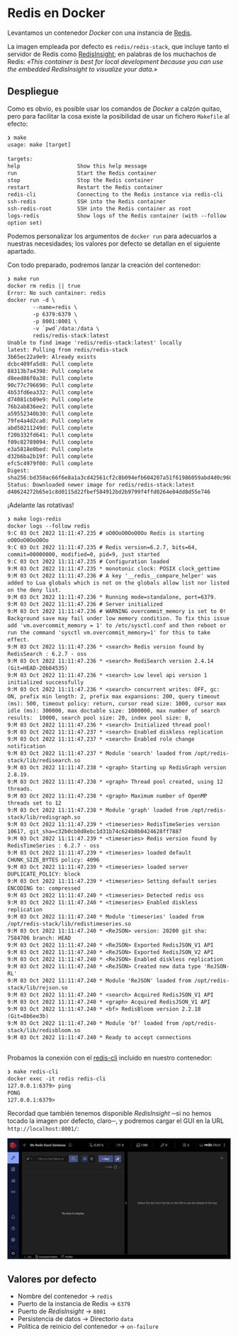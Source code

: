 # Redis en Docker

Levantamos un contenedor _Docker_ con una instancia de [Redis](https://redis.io).

La imagen empleada por defecto es `redis/redis-stack`, que incluye tanto el servidor de Redis como [RedisInsight](https://redis.com/redis-enterprise/redis-insight/); en palabras de los muchachos de Redis: _«This container is best for local development because you can use the embedded RedisInsight to visualize your data.»_

## Despliegue

Como es obvio, es posible usar los comandos de _Docker_ a calzón quitao, pero para facilitar la cosa existe la posibilidad de usar un fichero `Makefile` al efecto:

```shell
❯ make
usage: make [target]

targets:
help                  Show this help message
run                   Start the Redis container
stop                  Stop the Redis container
restart               Restart the Redis container
redis-cli             Connecting to the Redis instance via redis-cli
ssh-redis             SSH into the Redis container
ssh-redis-root        SSH into the Redis container as root
logs-redis            Show logs of the Redis container (with --follow option set)
```

Podemos personalizar los argumentos de `docker run` para adecuarlos a nuestras necesidades; los valores por defecto se detallan en el siguiente apartado.

Con todo preparado, podremos lanzar la creación del contenedor:

```shell
❯ make run
docker rm redis || true
Error: No such container: redis
docker run -d \
        --name=redis \
        -p 6379:6379 \
        -p 8001:8001 \
        -v `pwd`/data:/data \
        redis/redis-stack:latest
Unable to find image 'redis/redis-stack:latest' locally
latest: Pulling from redis/redis-stack
3b65ec22a9e9: Already exists 
dcbc409fa5d8: Pull complete 
88313b7a4398: Pull complete 
d8eed86f0a38: Pull complete 
90c77c796690: Pull complete 
4b53fd6ea332: Pull complete 
d74081cb09e9: Pull complete 
76b2ab836ee2: Pull complete 
a59552340b30: Pull complete 
79fe4a4d2ca8: Pull complete 
abd50211249d: Pull complete 
f20b332fd641: Pull complete 
f09c82789094: Pull complete 
e3a5818e0bed: Pull complete 
d32b6ba2b19f: Pull complete 
efc5c4979f00: Pull complete 
Digest: sha256:bd350ac66f6e8a1a3cd42561cf2c8b094efb604207a51f61986059abd4d0c960
Status: Downloaded newer image for redis/redis-stack:latest
d40624272b65e1c8d0115d22fbef584912bd2b9799f4ffd0264e04dd8d55e746
```

¡Adelante las rotativas!

```shell
❯ make logs-redis
docker logs --follow redis
9:C 03 Oct 2022 11:11:47.235 # oO0OoO0OoO0Oo Redis is starting oO0OoO0OoO0Oo
9:C 03 Oct 2022 11:11:47.235 # Redis version=6.2.7, bits=64, commit=00000000, modified=0, pid=9, just started
9:C 03 Oct 2022 11:11:47.235 # Configuration loaded
9:M 03 Oct 2022 11:11:47.235 * monotonic clock: POSIX clock_gettime
9:M 03 Oct 2022 11:11:47.236 # A key '__redis__compare_helper' was added to Lua globals which is not on the globals allow list nor listed on the deny list.
9:M 03 Oct 2022 11:11:47.236 * Running mode=standalone, port=6379.
9:M 03 Oct 2022 11:11:47.236 # Server initialized
9:M 03 Oct 2022 11:11:47.236 # WARNING overcommit_memory is set to 0! Background save may fail under low memory condition. To fix this issue add 'vm.overcommit_memory = 1' to /etc/sysctl.conf and then reboot or run the command 'sysctl vm.overcommit_memory=1' for this to take effect.
9:M 03 Oct 2022 11:11:47.236 * <search> Redis version found by RedisSearch : 6.2.7 - oss
9:M 03 Oct 2022 11:11:47.236 * <search> RediSearch version 2.4.14 (Git=HEAD-20b84535)
9:M 03 Oct 2022 11:11:47.236 * <search> Low level api version 1 initialized successfully
9:M 03 Oct 2022 11:11:47.236 * <search> concurrent writes: OFF, gc: ON, prefix min length: 2, prefix max expansions: 200, query timeout (ms): 500, timeout policy: return, cursor read size: 1000, cursor max idle (ms): 300000, max doctable size: 1000000, max number of search results:  10000, search pool size: 20, index pool size: 8, 
9:M 03 Oct 2022 11:11:47.236 * <search> Initialized thread pool!
9:M 03 Oct 2022 11:11:47.237 * <search> Enabled diskless replication
9:M 03 Oct 2022 11:11:47.237 * <search> Enabled role change notification
9:M 03 Oct 2022 11:11:47.237 * Module 'search' loaded from /opt/redis-stack/lib/redisearch.so
9:M 03 Oct 2022 11:11:47.238 * <graph> Starting up RedisGraph version 2.8.19.
9:M 03 Oct 2022 11:11:47.238 * <graph> Thread pool created, using 12 threads.
9:M 03 Oct 2022 11:11:47.238 * <graph> Maximum number of OpenMP threads set to 12
9:M 03 Oct 2022 11:11:47.238 * Module 'graph' loaded from /opt/redis-stack/lib/redisgraph.so
9:M 03 Oct 2022 11:11:47.239 * <timeseries> RedisTimeSeries version 10617, git_sha=c32b0cb0d8ebc1d31b74c624b8b0424628ff7887
9:M 03 Oct 2022 11:11:47.239 * <timeseries> Redis version found by RedisTimeSeries : 6.2.7 - oss
9:M 03 Oct 2022 11:11:47.239 * <timeseries> loaded default CHUNK_SIZE_BYTES policy: 4096
9:M 03 Oct 2022 11:11:47.239 * <timeseries> loaded server DUPLICATE_POLICY: block
9:M 03 Oct 2022 11:11:47.239 * <timeseries> Setting default series ENCODING to: compressed
9:M 03 Oct 2022 11:11:47.240 * <timeseries> Detected redis oss
9:M 03 Oct 2022 11:11:47.240 * <timeseries> Enabled diskless replication
9:M 03 Oct 2022 11:11:47.240 * Module 'timeseries' loaded from /opt/redis-stack/lib/redistimeseries.so
9:M 03 Oct 2022 11:11:47.240 * <ReJSON> version: 20200 git sha: 7584706 branch: HEAD
9:M 03 Oct 2022 11:11:47.240 * <ReJSON> Exported RedisJSON_V1 API
9:M 03 Oct 2022 11:11:47.240 * <ReJSON> Exported RedisJSON_V2 API
9:M 03 Oct 2022 11:11:47.240 * <ReJSON> Enabled diskless replication
9:M 03 Oct 2022 11:11:47.240 * <ReJSON> Created new data type 'ReJSON-RL'
9:M 03 Oct 2022 11:11:47.240 * Module 'ReJSON' loaded from /opt/redis-stack/lib/rejson.so
9:M 03 Oct 2022 11:11:47.240 * <search> Acquired RedisJSON_V1 API
9:M 03 Oct 2022 11:11:47.240 * <graph> Acquired RedisJSON_V1 API
9:M 03 Oct 2022 11:11:47.240 * <bf> RedisBloom version 2.2.18 (Git=8b6ee3b)
9:M 03 Oct 2022 11:11:47.240 * Module 'bf' loaded from /opt/redis-stack/lib/redisbloom.so
9:M 03 Oct 2022 11:11:47.240 * Ready to accept connections


```

Probamos la conexión con el [redis-cli](https://redis.io/docs/manual/cli/) incluido en nuestro contenedor:

```shell
❯ make redis-cli
docker exec -it redis redis-cli
127.0.0.1:6379> ping
PONG
127.0.0.1:6379> 
```

Recordad que también tenemos disponible _RedisInsight_ ─si no hemos tocado la imagen por defecto, claro─, y podremos cargar el GUI en la URL `http://localhost:8001/`:

![Empty RedisInsight](./doc/redisinsigth-empty.png?raw=true "redisinsigth-empty")

## Valores por defecto

* Nombre del contenedor → `redis`
* Puerto de la instancia de Redis → `6379`
* Puerto de _RedisInsight_ → `8001`
* Persistencia de datos → Directorio `data`
* Política de reinicio del contenedor → `on-failure`
